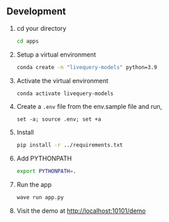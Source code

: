 ## Development

1. cd your directory

    ```bash
    cd apps
    ```

2. Setup a virtual environment

    ```bash
    conda create -n "livequery-models" python=3.9
    ```

3. Activate the virtual environment

    ```bash
    conda activate livequery-models
    ```

4. Create a `.env` file from the env.sample file and run,

    ```base
    set -a; source .env; set +a
    ```

5. Install

    ```bash
    pip install -r ../requirements.txt
    ```

6. Add PYTHONPATH

    ```bash
    export PYTHONPATH=.
    ```

7. Run the app

    ```bash
    wave run app.py
    ```

7. Visit the demo at [http://localhost:10101/demo](http://127.0.0.1:10101/demo)
